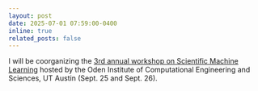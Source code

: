 ```yaml
---
layout: post
date: 2025-07-01 07:59:00-0400
inline: true
related_posts: false
---
```


I will be coorganizing the <a href="https://www.linkedin.com/posts/odeninstitute_registration-is-open-for-the-3rd-annual-workshop-activity-7359285819049758722-ouMb?utm_source=share&utm_medium=member_desktop&rcm=ACoAADHtNgABDHf8Sh-R8Dh6rvphzpS46YaOFs8"> 3rd annual workshop on Scientific Machine Learning</a> hosted by the Oden Institute of Computational Engineering and Sciences, UT Austin (Sept. 25  and Sept. 26).

